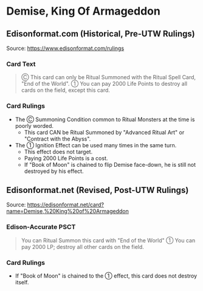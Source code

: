 # Demise, King Of Armageddon

## Edisonformat.com (Historical, Pre-UTW Rulings)

Source: https://www.edisonformat.com/rulings

### Card Text

> Ⓒ This card can only be Ritual Summoned with the Ritual Spell Card, "End of the World". ① You can pay 2000 Life Points to destroy all cards on the field, except this card.

### Card Rulings

*   The Ⓒ Summoning Condition common to Ritual Monsters at the time is poorly worded.
    *   This card CAN be Ritual Summoned by "Advanced Ritual Art" or "Contract with the Abyss".
*   The ① Ignition Effect can be used many times in the same turn.
    *   This effect does not target.
    *   Paying 2000 Life Points is a cost.
    *   If "Book of Moon" is chained to flip Demise face-down, he is still not destroyed by his effect.

## Edisonformat.net (Revised, Post-UTW Rulings)

Source: https://edisonformat.net/card?name=Demise,%20King%20of%20Armageddon

### Edison-Accurate PSCT

> You can Ritual Summon this card with "End of the World"
> ① You can pay 2000 LP; destroy all other cards on the field.

### Card Rulings

*   If "Book of Moon" is chained to the ① effect, this card does not destroy itself.
            
